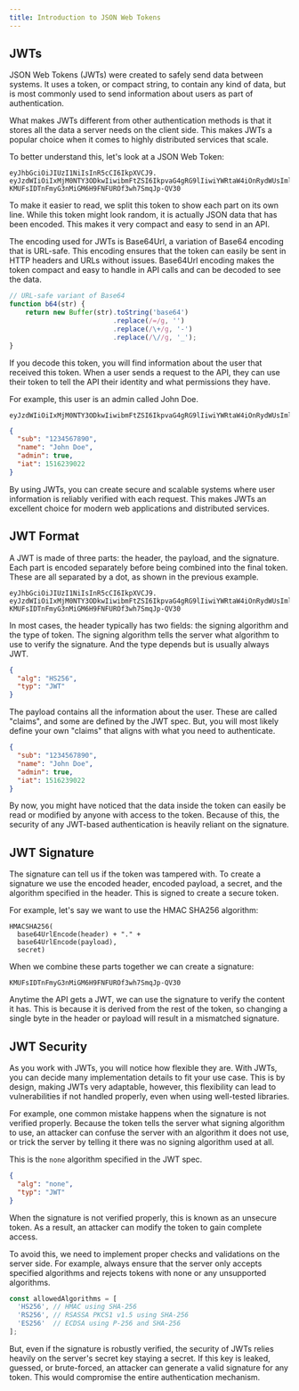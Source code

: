 ```yaml
---
title: Introduction to JSON Web Tokens
---
```


## JWTs

JSON Web Tokens (JWTs) were created to safely send data between systems. It uses a token, or compact string, to contain any kind of data, but is most commonly used to send information about users as part of authentication.

What makes JWTs different from other authentication methods is that it stores all the data a server needs on the client side. This makes JWTs a popular choice when it comes to highly distributed services that scale.

To better understand this, let's look at a JSON Web Token:

```text
eyJhbGciOiJIUzI1NiIsInR5cCI6IkpXVCJ9.
eyJzdWIiOiIxMjM0NTY3ODkwIiwibmFtZSI6IkpvaG4gRG9lIiwiYWRtaW4iOnRydWUsImlhdCI6MTUxNjIzOTAyMn0.
KMUFsIDTnFmyG3nMiGM6H9FNFUROf3wh7SmqJp-QV30
```

To make it easier to read, we split this token to show each part on its own line. While this token might look random, it is actually JSON data that has been encoded. This makes it very compact and easy to send in an API.

The encoding used for JWTs is Base64Url, a variation of Base64 encoding that is URL-safe. This encoding ensures that the token can easily be sent in HTTP headers and URLs without issues. Base64Url encoding makes the token compact and easy to handle in API calls and can be decoded to see the data.

```javascript
// URL-safe variant of Base64
function b64(str) {
    return new Buffer(str).toString('base64')
                          .replace(/=/g, '')
                          .replace(/\+/g, '-')
                          .replace(/\//g, '_');
}
```

If you decode this token, you will find information about the user that received this token. When a user sends a request to the API, they can use their token to tell the API their identity and what permissions they have.

For example, this user is an admin called John Doe.

```text
eyJzdWIiOiIxMjM0NTY3ODkwIiwibmFtZSI6IkpvaG4gRG9lIiwiYWRtaW4iOnRydWUsImlhdCI6MTUxNjIzOTAyMn0.
```

```json
{
  "sub": "1234567890",
  "name": "John Doe",
  "admin": true,
  "iat": 1516239022
}
```

By using JWTs, you can create secure and scalable systems where user information is reliably verified with each request. This makes JWTs an excellent choice for modern web applications and distributed services.

## JWT Format

A JWT is made of three parts: the header, the payload, and the signature. Each part is encoded separately before being combined into the final token. These are all separated by a dot, as shown in the previous example.

```text
eyJhbGciOiJIUzI1NiIsInR5cCI6IkpXVCJ9.
eyJzdWIiOiIxMjM0NTY3ODkwIiwibmFtZSI6IkpvaG4gRG9lIiwiYWRtaW4iOnRydWUsImlhdCI6MTUxNjIzOTAyMn0.
KMUFsIDTnFmyG3nMiGM6H9FNFUROf3wh7SmqJp-QV30
```

In most cases, the header typically has two fields: the signing algorithm and the type of token. The signing algorithm tells the server what algorithm to use to verify the signature. And the type depends but is usually always JWT.

```json
{
  "alg": "HS256",
  "typ": "JWT"
}
```

The payload contains all the information about the user. These are called "claims", and some are defined by the JWT spec. But, you will most likely define your own "claims" that aligns with what you need to authenticate.

```json
{
  "sub": "1234567890",
  "name": "John Doe",
  "admin": true,
  "iat": 1516239022
}
```

By now, you might have noticed that the data inside the token can easily be read or modified by anyone with access to the token. Because of this, the security of any JWT-based authentication is heavily reliant on the signature.

## JWT Signature

The signature can tell us if the token was tampered with. To create a signature we use the encoded header, encoded payload, a secret, and the algorithm specified in the header. This is signed to create a secure token.

For example, let's say we want to use the HMAC SHA256 algorithm:

```text
HMACSHA256(
  base64UrlEncode(header) + "." +
  base64UrlEncode(payload),
  secret)
```

When we combine these parts together we can create a signature:

```text
KMUFsIDTnFmyG3nMiGM6H9FNFUROf3wh7SmqJp-QV30
```

Anytime the API gets a JWT, we can use the signature to verify the content it has. This is because it is derived from the rest of the token, so changing a single byte in the header or payload will result in a mismatched signature.

## JWT Security

As you work with JWTs, you will notice how flexible they are. With JWTs, you can decide many implementation details to fit your use case. This is by design, making JWTs very adaptable, however, this flexibility can lead to vulnerabilities if not handled properly, even when using well-tested libraries.

For example, one common mistake happens when the signature is not verified properly. Because the token tells the server what signing algorithm to use, an attacker can confuse the server with an algorithm it does not use, or trick the server by telling it there was no signing algorithm used at all.

This is the `none` algorithm specified in the JWT spec.

```json
{
  "alg": "none",
  "typ": "JWT"
}
```

When the signature is not verified properly, this is known as an unsecure token. As a result, an attacker can modify the token to gain complete access.

To avoid this, we need to implement proper checks and validations on the server side. For example, always ensure that the server only accepts specified algorithms and rejects tokens with none or any unsupported algorithms.

```javascript
const allowedAlgorithms = [
  'HS256', // HMAC using SHA-256
  'RS256', // RSASSA PKCS1 v1.5 using SHA-256
  'ES256'  // ECDSA using P-256 and SHA-256
];
```

But, even if the signature is robustly verified, the security of JWTs relies heavily on the server's secret key staying a secret. If this key is leaked, guessed, or brute-forced, an attacker can generate a valid signature for any token. This would compromise the entire authentication mechanism.

